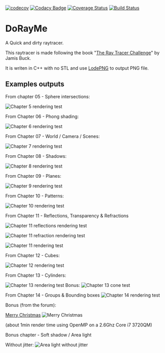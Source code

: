 [![codecov](https://codecov.io/gh/Godzil/DoRayMe/branch/master/graph/badge.svg)](https://codecov.io/gh/Godzil/DoRayMe) [![Codacy Badge](https://api.codacy.com/project/badge/Grade/66339747e4a843719cba29cf5e31ff90)](https://www.codacy.com/manual/Godzil/DoRayMe?utm_source=github.com&amp;utm_medium=referral&amp;utm_content=Godzil/DoRayMe&amp;utm_campaign=Badge_Grade) [![Coverage Status](https://coveralls.io/repos/github/Godzil/DoRayMe/badge.svg?branch=master)](https://coveralls.io/github/Godzil/DoRayMe?branch=master) [![Build Status](https://travis-ci.org/Godzil/DoRayMe.svg?branch=master)](https://travis-ci.org/Godzil/DoRayMe)

DoRayMe
=======

A Quick and dirty raytracer.


This raytracer is made following the book "[The Ray Tracer Challenge](https://pragprog.com/book/jbtracer/the-ray-tracer-challenge)" by Jamis Buck.

It is writen in C++ with no STL and use [LodePNG](https://github.com/lvandeve/lodepng) to output PNG file.


Examples outputs
----------------

From chapter 05 - Sphere intersections:

![Chapter 5 rendering test](output/ch5_test.png)

From Chapter 06 - Phong shading:

![Chapter 6 rendering test](output/ch6_test.png)

From Chapter 07 - World / Camera / Scenes:

![Chapter 7 rendering test](output/ch7_test.png)

From Chapter 08 - Shadows:

![Chapter 8 rendering test](output/ch8_test.png)

From Chapter 09 - Planes:

![Chapter 9 rendering test](output/ch9_test.png)

From Chapter 10 - Patterns:

![Chapter 10 rendering test](output/ch10_test.png)

From Chapter 11 - Reflections, Transparency & Refractions

![Chapter 11 reflections rendering test](output/ch11_reflection.png)

![Chapter 11 refraction rendering test](output/ch11_refraction.png)

![Chapter 11 rendering test](output/ch11_test.png)

From Chapter 12 - Cubes:

![Chapter 12 rendering test](output/ch12_test.png)

From Chapter 13 - Cylinders:

![Chapter 13 rendering test](output/ch13_test.png)
Bonus:
![Chapter 13 cone test](output/ch13_cone.png)

From Chapter 14 - Groups & Bounding boxes
![Chapter 14 rendering test](output/ch14_test.png)


Bonus (from the forum):

[Merry Christmas](https://forum.raytracerchallenge.com/thread/16/merry-christmas-scene-description)
![Merry Christmas](output/christmasball.png)

(about 1min render time using OpenMP on a 2.6Ghz Core i7 3720QM)

Bonus chapter - Soft shadow / Area light

Without jitter:
![Area light without jitter](output/arealight_test_nojitter.png)